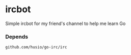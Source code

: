 ircbot
======

Simple ircbot for my friend's channel to help me learn Go

### Depends
    github.com/husio/go-irc/irc
